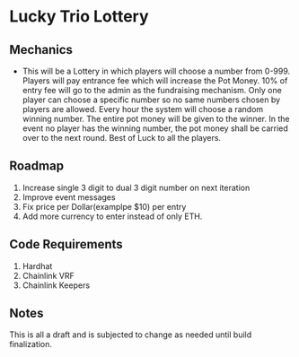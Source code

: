 # Lucky Trio Lottery

## Mechanics

-   This will be a Lottery in which players will choose a number from 0-999. Players will pay entrance fee which will increase the Pot Money. 10% of entry fee will go to the admin as the fundraising mechanism. Only one player can choose a specific number so no same numbers chosen by players are allowed. Every hour the system will choose a random winning number. The entire pot money will be given to the winner. In the event no player has the winning number, the pot money shall be carried over to the next round. Best of Luck to all the players.

## Roadmap

1. Increase single 3 digit to dual 3 digit number on next iteration
2. Improve event messages
3. Fix price per Dollar(examplpe $10) per entry
4. Add more currency to enter instead of only ETH.

## Code Requirements

1. Hardhat
2. Chainlink VRF
3. Chainlink Keepers

## Notes

This is all a draft and is subjected to change as needed until build finalization.
